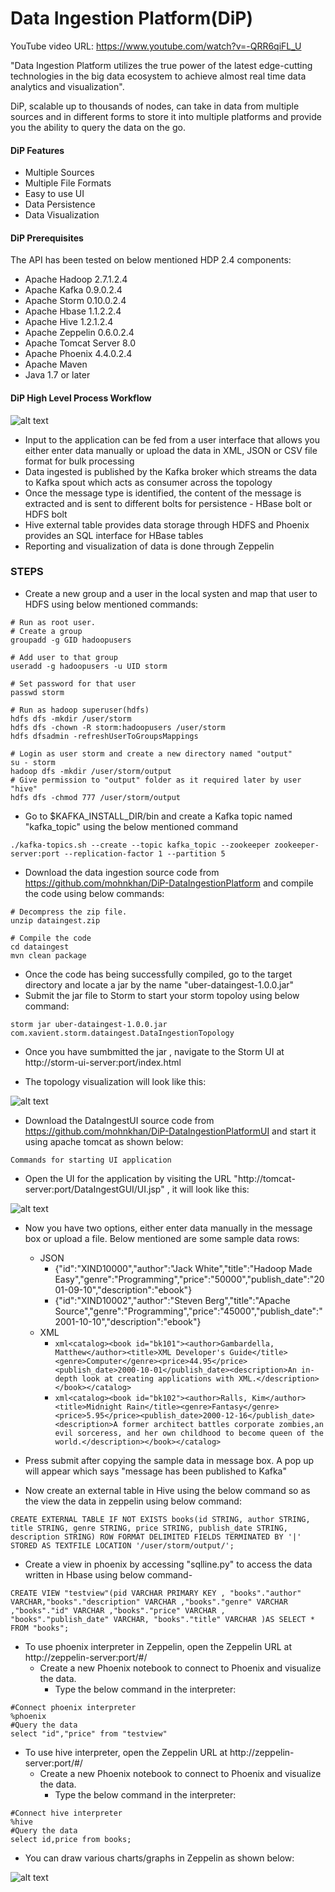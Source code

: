 # Data Ingestion Platform(DiP)

YouTube video URL: https://www.youtube.com/watch?v=-QRR6qiFL_U

"Data Ingestion Platform utilizes the true power of the latest edge-cutting technologies in the big data ecosystem to achieve almost real time data analytics and visualization".

DiP, scalable up to thousands of nodes, can take in data from multiple sources and in different forms to store it into multiple platforms and provide you the ability to query the data on the go.

#### DiP Features

  - Multiple Sources
  - Multiple File Formats
  - Easy to use UI
  - Data Persistence
  - Data Visualization

#### DiP Prerequisites 
The API has been tested on below mentioned HDP 2.4 components:
- Apache Hadoop 2.7.1.2.4
- Apache Kafka 0.9.0.2.4	
- Apache Storm 0.10.0.2.4
- Apache Hbase 1.1.2.2.4
- Apache Hive 1.2.1.2.4
- Apache Zeppelin 0.6.0.2.4
- Apache Tomcat Server 8.0
- Apache Phoenix 4.4.0.2.4
- Apache Maven 
- Java 1.7 or later

#### DiP High Level Process Workflow

![alt text](https://github.com/mohnkhan/DiP-DataIngestionPlatform/blob/master/src/main/resources/images/architecture.PNG "Application Architecture") 

- Input to the application can be fed from a user interface that allows you either enter data manually or upload the data in XML, JSON or CSV file format for bulk processing
- Data ingested is published by the Kafka broker which streams the data to Kafka spout which acts as consumer across the topology
- Once the message type is identified, the content of the message is extracted and is sent to different bolts for persistence - HBase bolt or HDFS bolt
- Hive external table provides data storage through HDFS and Phoenix provides an SQL interface for HBase tables
- Reporting and visualization  of data is done through Zeppelin

### STEPS
  - Create a new group and a user in the local systen and map that user to HDFS using below mentioned commands:
```
# Run as root user.
# Create a group
groupadd -g GID hadoopusers

# Add user to that group
useradd -g hadoopusers -u UID storm

# Set password for that user
passwd storm

# Run as hadoop superuser(hdfs)
hdfs dfs -mkdir /user/storm
hdfs dfs -chown -R storm:hadoopusers /user/storm
hdfs dfsadmin -refreshUserToGroupsMappings

# Login as user storm and create a new directory named "output"
su - storm
hadoop dfs -mkdir /user/storm/output
# Give permission to "output" folder as it required later by user "hive"
hdfs dfs -chmod 777 /user/storm/output
``` 

- Go to $KAFKA_INSTALL_DIR/bin and create a Kafka topic named "kafka_topic" using the below mentioned command
```
./kafka-topics.sh --create --topic kafka_topic --zookeeper zookeeper-server:port --replication-factor 1 --partition 5
```

- Download the data ingestion source code from https://github.com/mohnkhan/DiP-DataIngestionPlatform and compile the code using below commands:

```
# Decompress the zip file.
unzip dataingest.zip

# Compile the code
cd dataingest
mvn clean package
```

- Once the code has being successfully compiled, go to the target directory and locate a jar by the name "uber-dataingest-1.0.0.jar"
- Submit the jar file to Storm to start your storm topoloy using below command:

```
storm jar uber-dataingest-1.0.0.jar com.xavient.storm.dataingest.DataIngestionTopology
```

- Once you have sumbmitted the jar , navigate to the Storm UI at http://storm-ui-server:port/index.html

- The topology visualization will look like this:

![alt text](https://github.com/mohnkhan/DiP-DataIngestionPlatform/tree/master/src/main/resources/images/toplogy.PNG "Logo Title Text 1") 

- Download the DataIngestUI source code from https://github.com/mohnkhan/DiP-DataIngestionPlatformUI and start it using apache tomcat as shown below:

```
Commands for starting UI application
```

- Open the UI for the application by visiting the URL "http://tomcat-server:port/DataIngestGUI/UI.jsp" , it will look like this:

![alt text](https://github.com/mohnkhan/DiP-DataIngestionPlatform/tree/master/src/main/resources/images/file-picker.PNG "File Picker") 

- Now you have two options, either enter data manually in the message box or upload a file. Below mentioned are some sample data rows:
    - JSON
        - {"id":"XIND10000","author":"Jack White","title":"Hadoop Made Easy","genre":"Programming","price":"50000","publish_date":"2001-09-10","description":"ebook"}
        - {"id":"XIND10002","author":"Steven Berg","title":"Apache Source","genre":"Programming","price":"45000","publish_date":"2001-10-10","description":"ebook"}
    - XML
       -    ```xml<catalog><book id="bk101"><author>Gambardella, Matthew</author><title>XML Developer's Guide</title><genre>Computer</genre><price>44.95</price><publish_date>2000-10-01</publish_date><description>An in-depth look at creating applications with XML.</description></book></catalog>```
       -    ```xml<catalog><book id="bk102"><author>Ralls, Kim</author><title>Midnight Rain</title><genre>Fantasy</genre><price>5.95</price><publish_date>2000-12-16</publish_date><description>A former architect battles corporate zombies,an evil sorceress, and her own childhood to become queen of the world.</description></book></catalog>```

-   Press submit after copying the sample data in message box. A pop up will appear which says "message has been published to Kafka"

- Now create an external table in Hive using the below command so as the view the data in zeppelin using below command:

```
CREATE EXTERNAL TABLE IF NOT EXISTS books(id STRING, author STRING, title STRING, genre STRING, price STRING, publish_date STRING, description STRING) ROW FORMAT DELIMITED FIELDS TERMINATED BY '|' STORED AS TEXTFILE LOCATION '/user/storm/output/';
```
- Create a view in phoenix by accessing "sqlline.py" to access the data written in Hbase using below command-

```
CREATE VIEW "testview"(pid VARCHAR PRIMARY KEY , "books"."author" VARCHAR,"books"."description" VARCHAR ,"books"."genre" VARCHAR ,"books"."id" VARCHAR ,"books"."price" VARCHAR , "books"."publish_date" VARCHAR, "books"."title" VARCHAR )AS SELECT * FROM "books";
```
- To use phoenix interpreter in Zeppelin, open the Zeppelin URL at http://zeppelin-server:port/#/
    - Create a new Phoenix notebook to connect to Phoenix and visualize the data.
        - Type the below command in the interpreter:
```
#Connect phoenix interpreter
%phoenix
#Query the data
select "id","price" from "testview"
```

- To use hive interpreter, open the Zeppelin URL at http://zeppelin-server:port/#/
    -   Create a new Phoenix notebook to connect to Phoenix and visualize the data.
        -   Type the below command in the interpreter:
```
#Connect hive interpreter
%hive
#Query the data
select id,price from books;
```

- You can draw various charts/graphs in Zeppelin as shown below:
 
![alt text](https://github.com/mohnkhan/DiP-DataIngestionPlatform/tree/master/src/main/resources/images/zeppelin-reports.PNG "Reports") 
